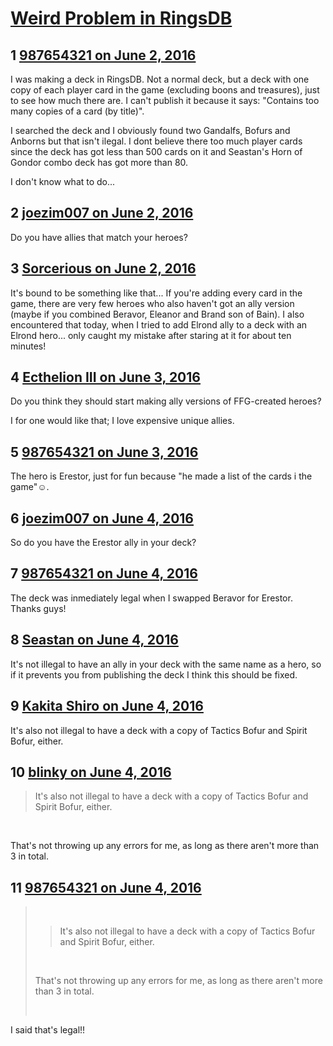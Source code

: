 # [Weird Problem in RingsDB](https://community.fantasyflightgames.com/topic/221594-weird-problem-in-ringsdb/)

## 1 [987654321 on June 2, 2016](https://community.fantasyflightgames.com/topic/221594-weird-problem-in-ringsdb/?do=findComment&comment=2246585)

I was making a deck in RingsDB. Not a normal deck, but a deck with one copy of each player card in the game (excluding boons and treasures), just to see how much there are. I can't publish it because it says: "Contains too many copies of a card (by title)".

I searched the deck and I obviously found two Gandalfs, Bofurs and Anborns but that isn't ilegal. I dont believe there too much player cards since the deck has got less than 500 cards on it and Seastan's Horn of Gondor combo deck has got more than 80.

I don't know what to do...

## 2 [joezim007 on June 2, 2016](https://community.fantasyflightgames.com/topic/221594-weird-problem-in-ringsdb/?do=findComment&comment=2246768)

Do you have allies that match your heroes?

## 3 [Sorcerious on June 2, 2016](https://community.fantasyflightgames.com/topic/221594-weird-problem-in-ringsdb/?do=findComment&comment=2247263)

It's bound to be something like that... If you're adding every card in the game, there are very few heroes who also haven't got an ally version (maybe if you combined Beravor, Eleanor and Brand son of Bain). I also encountered that today, when I tried to add Elrond ally to a deck with an Elrond hero... only caught my mistake after staring at it for about ten minutes!

## 4 [Ecthelion III on June 3, 2016](https://community.fantasyflightgames.com/topic/221594-weird-problem-in-ringsdb/?do=findComment&comment=2247366)

Do you think they should start making ally versions of FFG-created heroes?

I for one would like that; I love expensive unique allies.

## 5 [987654321 on June 3, 2016](https://community.fantasyflightgames.com/topic/221594-weird-problem-in-ringsdb/?do=findComment&comment=2248615)

The hero is Erestor, just for fun because "he made a list of the cards i the game"☺.

## 6 [joezim007 on June 4, 2016](https://community.fantasyflightgames.com/topic/221594-weird-problem-in-ringsdb/?do=findComment&comment=2250002)

So do you have the Erestor ally in your deck?

## 7 [987654321 on June 4, 2016](https://community.fantasyflightgames.com/topic/221594-weird-problem-in-ringsdb/?do=findComment&comment=2250475)

The deck was inmediately legal when I swapped Beravor for Erestor. Thanks guys!

## 8 [Seastan on June 4, 2016](https://community.fantasyflightgames.com/topic/221594-weird-problem-in-ringsdb/?do=findComment&comment=2250969)

It's not illegal to have an ally in your deck with the same name as a hero, so if it prevents you from publishing the deck I think this should be fixed.

## 9 [Kakita Shiro on June 4, 2016](https://community.fantasyflightgames.com/topic/221594-weird-problem-in-ringsdb/?do=findComment&comment=2250997)

It's also not illegal to have a deck with a copy of Tactics Bofur and Spirit Bofur, either.

## 10 [blinky on June 4, 2016](https://community.fantasyflightgames.com/topic/221594-weird-problem-in-ringsdb/?do=findComment&comment=2251089)

> It's also not illegal to have a deck with a copy of Tactics Bofur and Spirit Bofur, either.

 

That's not throwing up any errors for me, as long as there aren't more than 3 in total.

## 11 [987654321 on June 4, 2016](https://community.fantasyflightgames.com/topic/221594-weird-problem-in-ringsdb/?do=findComment&comment=2251177)

>  
> 
> > It's also not illegal to have a deck with a copy of Tactics Bofur and Spirit Bofur, either.
> 
>  
> 
> That's not throwing up any errors for me, as long as there aren't more than 3 in total.
> 
>  

I said that's legal!!


